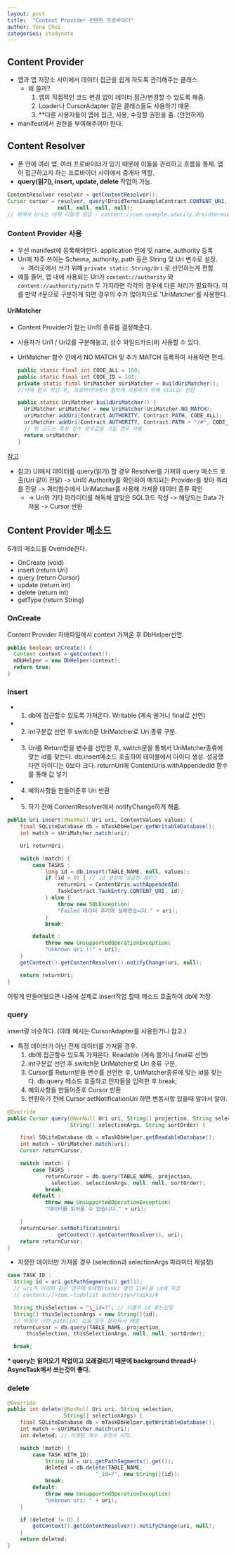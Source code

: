 ```yaml
---
layout: post
title:  "Content Provider 컨텐트 프로바이더"
author: Yena Choi
categories: studynote
---
```

## Content Provider
- 앱과 앱 저장소 사이에서 데이터 접근을 쉽게 하도록 관리해주는 클래스.
  - 왜 쓸까?
    1. 앱의 직접적인 코드 변경 없이 데이터 접근/변경할 수 있도록 해줌.
    2. Loader나 CursorAdapter 같은 클래스들도 사용하기 때문.
    3. \*\*다른 사용자들이 앱에 접근, 사용, 수정할 권한을 줌. (안전하게)
- manifest에서 권한을 부여해주어야 한다.

## Content Resolver
- 폰 안에 여러 앱, 여러 프로바이더가 있기 때문에 이들을 관리하고 흐름을 통제.
  앱이 접근하고자 하는 프로바이더 사이에서 중개자 역할.
- **query(읽기), insert, update, delete** 작업이 가능.
```java
ContentResolver resolver = getContentResolver();
Cursor cursor = resolver, query(DroidTermsExampleContract.CONTENT_URI,
                null, null, null, null);
// 위에서 Uri는 대략 이렇게 생김 - content://com.example.udacity.droidtermsexample/terms
```

### Content Provider 사용
- 우선 manifest에 등록해야한다. application 안에 <provider> 및 name, authority 등록
- Uri에 자주 쓰이는 Schema, authority, path 등은 String 및 Uri 변수로 설정.
  - 여러곳에서 쓰기 위해 `private static String/Uri` 로 선언하는게 편함.
- 예를 들어, 앱 내에 사용되는 Uri가 `content://authority` 와 `content://authority/path` 두 가지라면 각각의 경우에 다른 처리가 필요하다. 이를 만약 if문으로 구분하게 되면 경우의 수가 많아지므로 'UriMatcher'를 사용한다.

#### UriMatcher
- Content Provider가 받는 Uri의 종류를 결정해준다.
- 사용자가 Uri1 / Uri2를 구분해놓고, 상수 와일드카드(#) 사용할 수 있다.
- UriMatcher 함수 안에서 NO MATCH 및 추가 MATCH 등록하여 사용하면 편리.

  ```java
  public static final int CODE_ALL = 100;
  public static final int CODE_ID = 101;
  private static final UriMatcher sUriMatcher = buildUriMatcher();
  //아래 함수 작성 후, 프로바이더에서 편하게 사용하기 위해 static 선언

  public static UriMatcher buildUriMatcher() {
    UriMatcher uriMatcher = new UriMatcher(UriMatcher.NO_MATCH);
    uriMatcher.addUri(Contract.AUTHORITY, Contract.PATH, CODE_ALL);
    uriMatcher.addUri(Contract.AUTHORITY, Contract.PATH + "/#", CODE_ID);
    // 위 코드는 특정 정수 로우값을 가질 경우 사용
    return uriMatcher;
  }
  ```

[참고](https://classroom.udacity.com/courses/ud851/lessons/88171055-d9e6-4da5-acc4-b92a302a75a8/concepts/4a90b536-c469-4843-914d-5cfdfd400318)

- 참고) UI에서 데이터를 query(읽기) 할 경우
Resolver를 가져와 query 메소드 호출(Uri 같이 전달) -> Uri의 Authority를 확인하여
매치되는 Provider를 찾아 쿼리를 전달 -> 쿼리함수에서 UriMatcher를 사용해 가져올 데이터 종류 확인
  - -> Uri와 기타 파라미터를 해독해 알맞은 SQL코드 작성 -> 해당되는 Data 가져옴 -> Cursor 반환

## Content Provider 메소드
6개의 메소드를 Override한다.
- OnCreate (void)
- insert (return Uri)
- query (return Cursor)
- update (return int)
- delete (return int)
- getType (return String)

### OnCreate
Content Provider 자바파일에서 context 가져온 후 DbHelper선언.

```java
public boolean onCreate() {
  Context context = getContext();
  mDbHelper = new DbHelper(context);
  return true;
}
```

### insert
- 1) db에 접근할수 있도록 가져온다. Writable (계속 쓸거니 final로 선언)
- 2) int구분값 선언 후 switch문 UriMatcher로 Uri 종류 구분.
- 3) Uri를 Return받을 변수를 선언한 후, switch문을 통해서
    UriMatcher종류에 맞는 id를 찾는다.
    db.insert메소드 호출하여 테이블에서 아이디 생성. 성공했다면 아이디는 0보다 크다.
    returnUri에 ContentUris.withAppendedId 함수를 통해 값 넣기
- 4) 예외사항들 만들어준후 Uri 반환
- 5) 하기 전에 ContentResolver에서 notifyChange하게 해줌.

```java
public Uri insert(@NonNull Uri uri, ContentValues values) {
    final SQLiteDatabase db = mTaskDbHelper.getWritableDatabase();
    int match = sUriMatcher.match(uri);

    Uri returnUri;

    switch (match) {
        case TASKS :
            long id = db.insert(TABLE_NAME, null, values);
            if (id > 0) { // id 생성에 성공한 케이스
                returnUri = ContentUris.withAppendedId(
                TaskContract.TaskEntry.CONTENT_URI, id);
            } else {
                throw new SQLException(
                "Failed 데이터 추가에 실패했습니다." + uri);
            }
            break;

        default :
            throw new UnsupportedOperationException(
            "Unknown Uri !!" + uri);
    }
    getContext().getContentResolver().notifyChange(uri, null);

    return returnUri;
}
```

이렇게 만들어뒀으면 나중에 실제로 insert작업 할때 메소드 호출하여 db에 저장


### query
insert랑 비슷하다. (아래 예시는 CursorAdapter를 사용한거니 참고.)

- 특정 데이터가 아닌 전체 데이터를 가져올 경우.
  1. db에 접근할수 있도록 가져온다. Readable (계속 쓸거니 final로 선언)
  2. int구분값 선언 후 switch문 UriMatcher로 Uri 종류 구분.
  3. Cursor를 Return받을 변수를 선언한 후, UriMatcher종류에 맞는 id를 찾는다.
    db.query 메소드 호출하고 인자들을 입력한 후 break;
  4. 예외사항들 만들어준후 Cursor 반환
  5. 반환하기 전에 Cursor setNotificationUri 하면 변동사항 있을때 알아서 알아.

```java
@Override
public Cursor query(@NonNull Uri uri, String[] projection, String selection,
                    String[] selectionArgs, String sortOrder) {

    final SQLiteDatabase db = mTaskDbHelper.getReadableDatabase();
    int match = sUriMatcher.match(uri);
    Cursor returnCursor;

    switch (match) {
        case TASKS :
            returnCursor = db.query(TABLE_NAME, projection,
              selection, selectionArgs, null, null, sortOrder);
            break;
        default :
            throw new UnsupportedOperationException(
            "데이터를 읽어올 수 없습니다." + uri);

    }
    returnCursor.setNotificationUri(
                getContext().getContentResolver(), uri);
    return returnCursor;
}
```

- 지정한 데이터만 가져올 경우 (selection과 selectionArgs 파라미터 재설정)

```java
case TASK_ID :
  String id = uri.getPathSegments().get(1);
  // uri가 아래와 같은 경우에 0레벨(task) 옆의 1(#)을 id에 저장
  // content://<com.~todolist authority>/tasks/#

  String thisSelection = "\_id=?"; // 디폴트 id 묻는값임
  String[] thisSelectionArgs = new String[]{id};
  // 위에서 구한 path(id) 값을 모두 잘라와서 배열
  returnCursor = db.query(TABLE_NAME, projection,
      thisSelection, thisSelectionArgs, null, null, sortOrder);

  break;
```


**\* query는 읽어오기 작업이고 오래걸리기 때문에 background thread나
    AsyncTask에서 쓰는것이 좋다.**


### delete
```java
@Override
public int delete(@NonNull Uri uri, String selection,
                  String[] selectionArgs) {
    final SQLiteDatabase db = mTaskDbHelper.getWritableDatabase();
    int match = sUriMatcher.match(uri);
    int deleted; // 삭제된 개수. 0에서 시작.

    switch (match) {
        case TASK_WITH_ID:
            String id = uri.getPathSegments().get(1);
            deleted = db.delete(TABLE_NAME,
                            "_id=?", new String[]{id});
            break;
        default:
            throw new UnsupportedOperationException(
            "Unknown uri: " + uri);
    }

    if (deleted != 0) {
        getContext().getContentResolver().notifyChange(uri, null);
    }
    return deleted;
}
```
